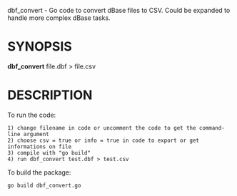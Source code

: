 dbf_convert - Go code to convert dBase files to CSV. Could be expanded to handle more complex dBase tasks.
# SYNOPSIS
**dbf_convert** file.dbf > file.csv

# DESCRIPTION
To run the code:

    1) change filename in code or uncomment the code to get the command-line argument
    2) choose csv = true or info = true in code to export or get informations on file
    3) compile with "go build"
    4) run dbf_convert test.dbf > test.csv

To build the package:

<code>go build dbf_convert.go</code>
